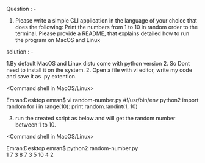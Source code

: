 Question : - 

1. Please write a simple CLI application in the language of your choice that does the following:
Print the numbers from 1 to 10 in random order to the terminal.
Please provide a README, that explains detailed how to run the program on MacOS and Linux

solution : -

1.By default MacOS and Linux distu come with python version 2. So Dont need to install it on the system.
2. Open a file with vi editor, write my code and save it as .py extention.

<Command shell in MacOS/Linux>

Emran:Desktop emran$ vi random-number.py 
#!/usr/bin/env python2
import random
for i in range(10):
    print random.randint(1, 10)

3. run the  created script as below and will get the random number between 1 to 10.

<Command shell in MacOS/Linux>  

Emran:Desktop emran$ python2 random-number.py  
1
7
3
8
7
3
5
10
4
2
